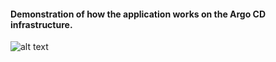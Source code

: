 #### Demonstration of how the application works on the Argo CD infrastructure.

![alt text](https://github.com/redman-dev29/ascii-artify/blob/main/.data/argocd-app.gif "Ambassador-app")